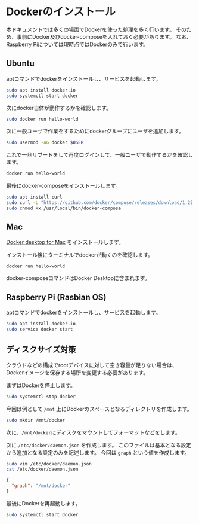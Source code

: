 # Dockerのインストール

本ドキュメントでは多くの場面でDockerを使った処理を多く行います。
そのため、事前にDocker及びdocker-composeを入れておく必要があります。
なお、Raspberry Piについては現時点ではDockerのみで行います。

## Ubuntu

aptコマンドでdockerをインストールし、サービスを起動します。

```bash
sudo apt install docker.io
sudo systemctl start docker
```

次にdocker自体が動作するかを確認します。

```bash
sudo docker run hello-world
```

次に一般ユーザで作業をするためにdockerグループにユーザを追加します。

```bash
sudo usermod -aG docker $USER
```

これで一旦リブートをして再度ログインして、一般ユーザで動作するかを確認します。

```bash
docker run hello-world
```

最後にdocker-composeをインストールします。

```bash
sudo apt install curl
sudo curl -L "https://github.com/docker/compose/releases/download/1.25.0/docker-compose-$(uname -s)-$(uname -m)" -o /usr/local/bin/docker-compose
sudo chmod +x /usr/local/bin/docker-compose
```

## Mac

[Docker desktop for Mac](https://www.docker.com/products/docker-desktop) をインストールします。

インストール後にターミナルでdockerが動くのを確認します。

```bash
docker run hello-world
```

docker-composeコマンドはDocker Desktopに含まれます。

## Raspberry Pi (Rasbian OS)

aptコマンドでdockerをインストールし、サービスを起動します。

```bash
sudo apt install docker.io
sudo service docker start
```

## ディスクサイズ対策

クラウドなどの構成でrootデバイスに対して空き容量が足りない場合は、Dockerイメージを保存する場所を変更する必要があります。

まずはDockerを停止します。

```bash
sudo systemctl stop docker
```

今回は例として `/mnt` 上にDockerのスペースとなるディレクトリを作成します。

```bash
sudo mkdir /mnt/docker
```

次に、`/mnt/docker`にディスクをマウントしてフォーマットなどをします。

次に `/etc/docker/daemon.json` を作成します。
このファイルは基本となる設定から追加となる設定のみを記述します。
今回は `graph` という値を作成します。

```bash
sudo vim /etc/docker/daemon.json
cat /etc/docker/daemon.json
```

```json
{
  "graph": "/mnt/docker"
}
```

最後にDockerを再起動します。

```bash
sudo systemctl start docker
```
